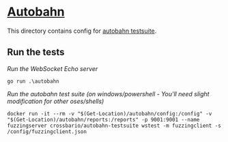 # [Autobahn](https://github.com/crossbario/autobahn-testsuite)

This directory contains config for [autobahn testsuite](https://github.com/crossbario/autobahn-testsuite).

## Run the tests

_Run the WebSocket Echo server_
```shell
go run .\autobahn
```

_Run the autobahn test suite (on windows/powershell - You'll need slight modification for other oses/shells)_

```shell
docker run -it --rm -v "$(Get-Location)/autobahn/config:/config" -v "$(Get-Location)/autobahn/reports:/reports" -p 9001:9001 --name fuzzingserver crossbario/autobahn-testsuite wstest -m fuzzingclient -s /config/fuzzingclient.json
```